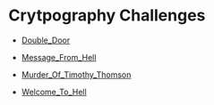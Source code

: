 # Crytpography Challenges

- [Double_Door](./Double_Door/)

- [Message_From_Hell](./Message_From_Hell/)

- [Murder_Of_Timothy_Thomson](./Murder_Of_Timothy_Thomson/)

- [Welcome_To_Hell](./Welcome_To_Hell/)

